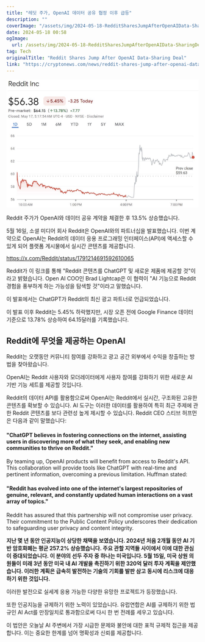 ```yaml
---
title: "레딧 주가, OpenAI 데이터 공유 협정 이후 급등"
description: ""
coverImage: "/assets/img/2024-05-18-RedditSharesJumpAfterOpenAIData-SharingDeal_thumbnail.png"
date: 2024-05-18 00:58
ogImage: 
  url: /assets/img/2024-05-18-RedditSharesJumpAfterOpenAIData-SharingDeal_thumbnail.png
tag: Tech
originalTitle: "Reddit Shares Jump After OpenAI Data-Sharing Deal"
link: "https://cryptonews.com/news/reddit-shares-jump-after-openai-data-sharing-deal.htm"
---
```



![Reddit Shares Jump After OpenAI Data-Sharing Deal](/assets/img/2024-05-18-RedditSharesJumpAfterOpenAIData-SharingDeal_thumbnail.png)

Reddit 주가가 OpenAI와 데이터 공유 계약을 체결한 후 13.5% 상승했습니다.

5월 16일, 소셜 미디어 회사 Reddit은 OpenAI와의 파트너십을 발표했습니다. 이번 계약으로 OpenAI는 Reddit의 데이터 응용 프로그래밍 인터페이스(API)에 액세스할 수 있게 되어 플랫폼 게시물에서 실시간 콘텐츠를 제공합니다.

<div class="content-ad"></div>

https://x.com/Reddit/status/1791214691592610065

Reddit가 이 링크를 통해 "Reddit 콘텐츠를 ChatGPT 및 새로운 제품에 제공할 것"이라고 밝혔습니다. Open AI COO인 Brad Lightcap은 이 협력이 "AI 기능으로 Reddit 경험을 풍부하게 하는 가능성을 탐색할 것"이라고 말했습니다.

이 발표에서는 ChatGPT가 Reddit의 최신 광고 파트너로 언급되었습니다.

이 발표 이후 Reddit는 5.45% 하락했지만, 시장 오픈 전에 Google Finance 데이터 기준으로 13.78% 상승하여 64.15달러를 기록했습니다.

<div class="content-ad"></div>

## Reddit에 무엇을 제공하는 OpenAI

Reddit는 오랫동안 커뮤니티 참여를 강화하고 광고 공간 외부에서 수익을 창출하는 방법을 찾아왔습니다.

OpenAI는 Reddit 사용자와 모더레이터에게 사용자 참여를 강화하기 위한 새로운 AI 기반 기능 세트를 제공할 것입니다.

Reddit의 데이터 API를 활용함으로써 OpenAI는 Reddit에서 실시간, 구조화된 고유한 콘텐츠를 확보할 수 있습니다. AI 도구는 이러한 데이터를 활용하여 특히 최근 주제에 관한 Reddit 콘텐츠를 보다 관련성 높게 제시할 수 있습니다. Reddit CEO 스티브 허프먼은 다음과 같이 말했습니다:

<div class="content-ad"></div>

#### "ChatGPT believes in fostering connections on the internet, assisting users in discovering more of what they seek, and enabling new communities to thrive on Reddit."

By teaming up, OpenAI products will benefit from access to Reddit's API. This collaboration will provide tools like ChatGPT with real-time and pertinent information, overcoming a previous limitation. Huffman stated:

#### "Reddit has evolved into one of the internet's largest repositories of genuine, relevant, and constantly updated human interactions on a vast array of topics."

Reddit has assured that this partnership will not compromise user privacy. Their commitment to the Public Content Policy underscores their dedication to safeguarding user privacy and content integrity.

<div class="content-ad"></div>

**지난 몇 년 동안 인공지능이 상당한 채택을 보였습니다. 2024년 처음 2개월 동안 AI 기반 암호화폐는 평균 257.2% 상승했습니다. 주요 관할 지역들 사이에서 이에 대한 관심이 증대되었습니다.
이 분야의 선두 주자 중 하나는 미국입니다. 5월 15일, 미국 상원 의원들이 미래 3년 동안 미국 내 AI 개발을 촉진하기 위한 320억 달러 투자 계획을 제안했습니다. 이러한 계획은 급속히 발전하는 기술의 기회를 발판 삼고 동시에 리스크에 대응하기 위한 것입니다.**

<div class="content-ad"></div>

이러한 발전으로 실세계 응용 가능한 다양한 유망한 프로젝트가 등장했습니다.

또한 인공지능을 규제하기 위한 노력이 있었습니다. 유럽연합은 AI를 규제하기 위한 법규인 AI Act를 만장일치로 통과함으로써 다시 한 번 전례를 세우고 있습니다.

이 법안은 오늘날 AI 주변에서 가장 시급한 문제와 불안에 대한 표적 규제적 접근을 제공합니다. 이는 중요한 한계를 넘어 명확성과 신뢰를 제공합니다.